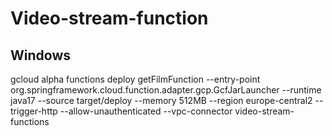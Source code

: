 # Video-stream-function

## Windows
gcloud alpha functions deploy getFilmFunction  --entry-point org.springframework.cloud.function.adapter.gcp.GcfJarLauncher --runtime java17 --source target/deploy --memory 512MB --region europe-central2 --trigger-http --allow-unauthenticated --vpc-connector video-stream-functions